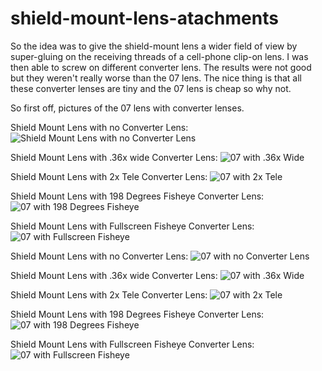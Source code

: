 # shield-mount-lens-atachments

So the idea was to give the shield-mount lens a wider field of view by super-gluing on the receiving threads of a cell-phone clip-on lens. I was then able to screw on different converter lens. The results were not good but they weren't really worse than the 07 lens. The nice thing is that all these converter lenses are tiny and the 07 lens is cheap so why not.

So first off, pictures of the 07 lens with converter lenses.

Shield Mount Lens with no Converter Lens:
![Shield Mount Lens with no Converter Lens](shield-mount-lens.jpg)

Shield Mount Lens with .36x wide Converter Lens:
![07 with .36x Wide](shield-mount-lens-0.36x-wide.jpg)

Shield Mount Lens with 2x Tele Converter Lens:
![07 with 2x Tele](shield-mount-lens-2x-tele.jpg)

Shield Mount Lens with 198 Degrees Fisheye Converter Lens:
![07 with 198 Degrees Fisheye](shield-mount-lens-198-fisheye.jpg)

Shield Mount Lens with Fullscreen Fisheye Converter Lens:
![07 with Fullscreen Fisheye](shield-mount-lens-fullscreen-fisheye.jpg)

Shield Mount Lens with no Converter Lens:
![07 with no Converter Lens](shield-mount-lens-fov.JPG)

Shield Mount Lens with .36x wide Converter Lens:
![07 with .36x Wide](shield-mount-lens-with-0.36x-wide-fov.JPG)

Shield Mount Lens with 2x Tele Converter Lens:
![07 with 2x Tele](shield-mount-lens-with-2x-tele-fov.JPG)

Shield Mount Lens with 198 Degrees Fisheye Converter Lens:
![07 with 198 Degrees Fisheye](shield-mount-lens-198-fisheye-fov.JPG)

Shield Mount Lens with Fullscreen Fisheye Converter Lens:
![07 with Fullscreen Fisheye](shield-mount-lens-with-fullscreen-fisheye-fov.JPG)
